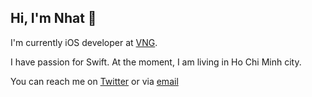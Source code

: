 ## Hi, I'm Nhat 👋 
I'm currently iOS developer at [VNG](https://www.vng.com.vn). 

I have passion for Swift. At the moment, I am living in Ho Chi Minh city.

You can reach me on [Twitter](https://twitter.com/nhatjle6) or via [email](lenhathk@gmail.com)
